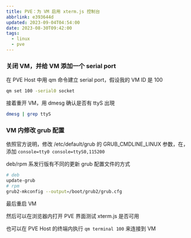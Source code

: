 ```yaml
---
title: PVE：为 VM 启用 xterm.js 控制台
abbrlink: e393644d
updated: 2023-09-04T04:54:00
date: 2023-08-30T09:42:00
tags:
  - linux
  - pve
---
```


### 关闭 VM，并给 VM 添加一个 serial port

在 PVE Host 中用 qm 命令建立 serial port，假设我的 VM ID 是 100

```bash
qm set 100 -serial0 socket
```

接着重开 VM，用 dmesg 确认是否有 ttyS 出現

```bash
dmesg | grep ttyS
```

### VM 内修改 grub 配置

依照官方说明，修改 /etc/default/grub 的 GRUB_CMDLINE_LINUX 参数，在，添加 `console=tty0 console=ttyS0,115200`

deb/rpm 系发行版有不同的更新 grub 配置文件的方式

```bash
# deb
update-grub
# rpm
grub2-mkconfig --output=/boot/grub2/grub.cfg
```

最后重启 VM

然后可以在浏览器内打开 PVE 界面测试 xterm.js 是否可用

也可以在 PVE Host 的终端内执行 `qm terminal 100` 来连接到 VM
